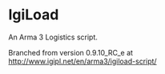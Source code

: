 # IgiLoad
An Arma 3 Logistics script.

Branched from version 0.9.10_RC_e at http://www.igipl.net/en/arma3/igiload-script/
